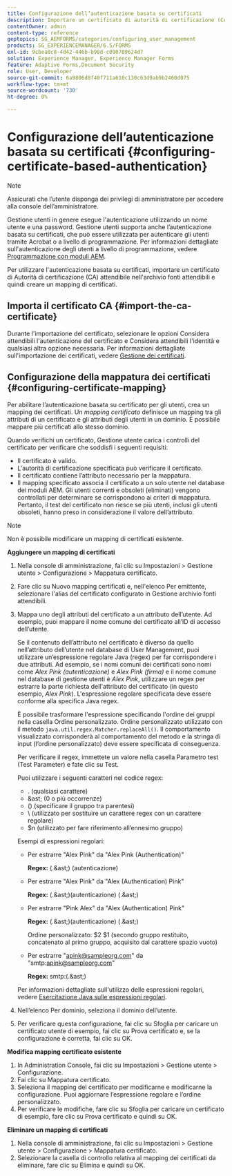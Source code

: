 ```yaml
---
title: Configurazione dell’autenticazione basata su certificati
description: Importare un certificato di autorità di certificazione (CA) nell'archivio fonti attendibili e creare un mapping di certificati per l'autenticazione basata su certificati.
contentOwner: admin
content-type: reference
geptopics: SG_AEMFORMS/categories/configuring_user_management
products: SG_EXPERIENCEMANAGER/6.5/FORMS
exl-id: 9cbea8c8-4d42-446b-b98d-c090709624d7
solution: Experience Manager, Experience Manager Forms
feature: Adaptive Forms,Document Security
role: User, Developer
source-git-commit: 6a9806d8f40f711a610c130c63d9ab9b2460d075
workflow-type: tm+mt
source-wordcount: '730'
ht-degree: 0%

---
```


# Configurazione dell’autenticazione basata su certificati {#configuring-certificate-based-authentication}

>[!NOTE]
> 
> Assicurati che l’utente disponga dei privilegi di amministratore per accedere alla console dell’amministratore.

Gestione utenti in genere esegue l&#39;autenticazione utilizzando un nome utente e una password. Gestione utenti supporta anche l’autenticazione basata su certificati, che può essere utilizzata per autenticare gli utenti tramite Acrobat o a livello di programmazione. Per informazioni dettagliate sull&#39;autenticazione degli utenti a livello di programmazione, vedere [Programmazione con moduli AEM](https://www.adobe.com/go/learn_aemforms_programming_63).

Per utilizzare l&#39;autenticazione basata su certificati, importare un certificato di Autorità di certificazione (CA) attendibile nell&#39;archivio fonti attendibili e quindi creare un mapping di certificati.

## Importa il certificato CA {#import-the-ca-certificate}

Durante l&#39;importazione del certificato, selezionare le opzioni Considera attendibili l&#39;autenticazione del certificato e Considera attendibili l&#39;identità e qualsiasi altra opzione necessaria. Per informazioni dettagliate sull&#39;importazione dei certificati, vedere [Gestione dei certificati](/help/forms/using/admin-help/certificates.md#managing-certificates).

## Configurazione della mappatura dei certificati {#configuring-certificate-mapping}

Per abilitare l’autenticazione basata su certificato per gli utenti, crea un mapping dei certificati. Un *mapping certificato* definisce un mapping tra gli attributi di un certificato e gli attributi degli utenti in un dominio. È possibile mappare più certificati allo stesso dominio.

Quando verifichi un certificato, Gestione utente carica i controlli del certificato per verificare che soddisfi i seguenti requisiti:

* Il certificato è valido.
* L&#39;autorità di certificazione specificata può verificare il certificato.
* Il certificato contiene l’attributo necessario per la mappatura.
* Il mapping specificato associa il certificato a un solo utente nel database dei moduli AEM. Gli utenti correnti e obsoleti (eliminati) vengono controllati per determinare se corrispondono ai criteri di mappatura. Pertanto, il test del certificato non riesce se più utenti, inclusi gli utenti obsoleti, hanno preso in considerazione il valore dell’attributo.

>[!NOTE]
>
>Non è possibile modificare un mapping di certificati esistente.

**Aggiungere un mapping di certificati**

1. Nella console di amministrazione, fai clic su Impostazioni > Gestione utente > Configurazione > Mappatura certificato.
1. Fare clic su Nuovo mapping certificati e, nell&#39;elenco Per emittente, selezionare l&#39;alias del certificato configurato in Gestione archivio fonti attendibili.
1. Mappa uno degli attributi del certificato a un attributo dell’utente. Ad esempio, puoi mappare il nome comune del certificato all’ID di accesso dell’utente.

   Se il contenuto dell’attributo nel certificato è diverso da quello nell’attributo dell’utente nel database di User Management, puoi utilizzare un’espressione regolare Java (regex) per far corrispondere i due attributi. Ad esempio, se i nomi comuni dei certificati sono nomi come *Alex Pink (autenticazione)* e *Alex Pink (firma)* e il nome comune nel database di gestione utenti è *Alex Pink*, utilizzare un regex per estrarre la parte richiesta dell&#39;attributo del certificato (in questo esempio, *Alex Pink*). L&#39;espressione regolare specificata deve essere conforme alla specifica Java regex.

   È possibile trasformare l&#39;espressione specificando l&#39;ordine dei gruppi nella casella Ordine personalizzato. Ordine personalizzato utilizzato con il metodo `java.util.regex.Matcher.replaceAll()`. Il comportamento visualizzato corrisponderà al comportamento del metodo e la stringa di input (l’ordine personalizzato) deve essere specificata di conseguenza.

   Per verificare il regex, immettete un valore nella casella Parametro test (Test Parameter) e fate clic su Test.

   Puoi utilizzare i seguenti caratteri nel codice regex:

   * . (qualsiasi carattere)
   * &amp;ast; (0 o più occorrenze)
   * () (specificare il gruppo tra parentesi)
   * \ (utilizzato per sostituire un carattere regex con un carattere regolare)
   * $n (utilizzato per fare riferimento all’ennesimo gruppo)

   Esempi di espressioni regolari:

   * Per estrarre &quot;Alex Pink&quot; da &quot;Alex Pink (Authentication)&quot;

     **Regex:** (.&amp;ast;) \(autenticazione\)

   * Per estrarre &quot;Alex Pink&quot; da &quot;Alex (Authentication) Pink&quot;

     **Regex:** (.&amp;ast;)\(autenticazione\) (.&amp;ast;)

   * Per estrarre &quot;Pink Alex&quot; da &quot;Alex (Authentication) Pink&quot;

     **Regex:** (.&amp;ast;)\(autenticazione\) (.&amp;ast;)

     Ordine personalizzato: $2 $1 (secondo gruppo restituito, concatenato al primo gruppo, acquisito dal carattere spazio vuoto)

   * Per estrarre &quot;apink@sampleorg.com&quot; da &quot;smtp:apink@sampleorg.com&quot;

     **Regex:** smtp:(.&amp;ast;)

   Per informazioni dettagliate sull&#39;utilizzo delle espressioni regolari, vedere [Esercitazione Java sulle espressioni regolari](https://java.sun.com/docs/books/tutorial/essential/regex/).

1. Nell’elenco Per dominio, seleziona il dominio dell’utente.
1. Per verificare questa configurazione, fai clic su Sfoglia per caricare un certificato utente di esempio, fai clic su Prova certificato e, se la configurazione è corretta, fai clic su OK.

**Modifica mapping certificato esistente**

1. In Administration Console, fai clic su Impostazioni > Gestione utente > Configurazione.
1. Fai clic su Mappatura certificato.
1. Seleziona il mapping del certificato per modificarne e modificarne la configurazione. Puoi aggiornare l’espressione regolare e l’ordine personalizzato.
1. Per verificare le modifiche, fare clic su Sfoglia per caricare un certificato di esempio, fare clic su Prova certificato e quindi su OK.

**Eliminare un mapping di certificati**

1. Nella console di amministrazione, fai clic su Impostazioni > Gestione utente > Configurazione > Mappatura certificato.
1. Selezionare la casella di controllo relativa al mapping dei certificati da eliminare, fare clic su Elimina e quindi su OK.
